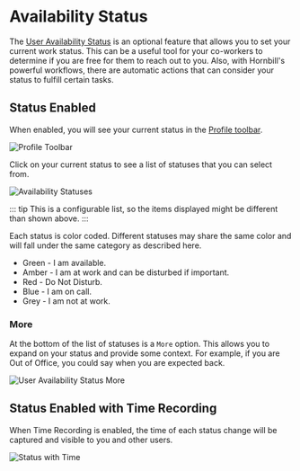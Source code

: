 # Availability Status
The [User Availability Status](/esp-config/organizational-data/user-availability-states) is an optional feature that allows you to set your current work status. This can be a useful tool for your co-workers to determine if you are free for them to reach out to you.  Also, with Hornbill's powerful workflows, there are automatic actions that can consider your status to fulfill certain tasks.  

## Status Enabled
When enabled, you will see your current status in the [Profile toolbar](/esp-user-guide/navigation#profile-toolbar). 

![Profile Toolbar](/_books/esp-user-guide/images/profile-toolbar.png)

Click on your current status to see a list of statuses that you can select from. 

![Availability Statuses](/_books/esp-user-guide/images/availability-selection.png)

::: tip
This is a configurable list, so the items displayed might be different than shown above.
:::

Each status is color coded.  Different statuses may share the same color and will fall under the same category as described here.
* Green - I am available.
* Amber - I am at work and can be disturbed if important.
* Red - Do Not Disturb.
* Blue - I am on call.
* Grey - I am not at work.

### More
At the bottom of the list of statuses is a `More` option.  This allows you to expand on your status and provide some context.  For example, if you are Out of Office, you could say when you are expected back.

![User Availability Status More](/_books/esp-user-guide/images/user-availability-more.png)

## Status Enabled with Time Recording
When Time Recording is enabled, the time of each status change will be captured and visible to you and other users.

![Status with Time](/_books/esp-user-guide/images/status-with-time.png)